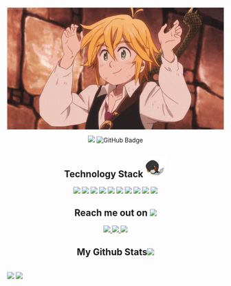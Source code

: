 <!--  https://adiprrassetyo.github.io/portfolio/  -->
<p align="center">
 <img hight="300" width="700" alt="GIF" align="center" src="https://github.com/adiprrassetyo/adiprrassetyo/blob/main/images/208593.gif">
</p align="center">


<p align="center">
 
  <img src="https://komarev.com/ghpvc/?username=adiprrassetyo">
  <img src="https://img.shields.io/github/followers/adiprrassetyo?label=Followers&style=social" alt="GitHub Badge">

</p>

<h2 align="center">Technology Stack <img src="https://github.com/adiprrassetyo/adiprrassetyo/blob/main/images/laptop.gif" width="50"></h2>

<p align="center">
<img src="https://img.shields.io/badge/Windows-0078D6?style=flat-square&logo=windows&logoColor=white"/>
<img src="https://img.shields.io/badge/python-3670A0?style=flat-square&logo=python&logoColor=ffdd54"/>
<img src="https://img.shields.io/badge/kotlin-%230095D5.svg?style=flat-square&logo=kotlin&logoColor=white"/>
<img src="https://img.shields.io/badge/dart-%230175C2.svg?style=flat-square&logo=dart&logoColor=white"/>
<img src="https://img.shields.io/badge/-HTML5-E34F26?style=flat-square&logo=html5&logoColor=white"/>
<img src="https://img.shields.io/badge/-CSS3-1572B6?style=flat-square&logo=css3"/>
<img src="https://img.shields.io/badge/-Bootstrap-563D7C?style=flat-square&logo=bootstrap"/>
<img src="https://img.shields.io/badge/-Heroku-430098?style=flat-square&logo=heroku"/>
<!--<img src="https://img.shields.io/badge/-JavaScript-black?style=flat-square&logo=javascript"/>
<img src="https://img.shields.io/badge/-Nodejs-black?style=flat-square&logo=Node.js"/>
<img src="https://img.shields.io/badge/-React-black?style=flat-square&logo=react"/>
<img src="https://img.shields.io/badge/-MongoDB-black?style=flat-square&logo=mongodb"/>
<img src="https://img.shields.io/badge/-MySQL-black?style=flat-square&logo=mysql"/>-->
<img src="https://img.shields.io/badge/-Git-black?style=flat-square&logo=git"/>
<img src="https://img.shields.io/badge/-GitHub-black?style=flat-square&logo=github"/>
</p>

<h2 align="center">Reach me out on <img src="https://media0.giphy.com/media/jqNPzdTTxQfOgOqpO4/source.gif" width="50"></h2>

<p align="center">
<!-- <img src="https://img.shields.io/badge/-ritik-purple?style=flat-square&logo=instagram&logoColor=white&link=https://www.instagram.com/pinkdogg307/"/> -->
<a href="mailto: adiprstyo11@gmail.com">
 <img src="https://img.shields.io/badge/-adiprrassetyo-c14438?style=flat-square&logo=Gmail&logoColor=white&link=mailto:adiprstyo11@gmail.com"/>
</a>
<a href="https://www.linkedin.com/in/adiprrassetyo/">
 <img src="https://img.shields.io/badge/-adiprrassetyo-blue?style=flat-square&logo=Linkedin&logoColor=white&link=https://www.linkedin.com/in/adiprrassetyo"/>
</a>
 <a href="https://twitter.com/adiprrassetyo">
 <img src="https://img.shields.io/badge/-adiprrassetyo-blue?style=flat-square&logo=twitter&logoColor=white&link=https://twitter.com/adiprrassetyo"/>
</a>
</p>

<h2 align="center">
  My Github Stats<img src="https://media.giphy.com/media/VgCDAzcKvsR6OM0uWg/giphy.gif" width="50">
</h2>
 
<br>

  <img height="180em" src="https://github-readme-stats-eight-theta.vercel.app/api?username=adiprrassetyo&show_icons=true&theme=algolia&include_all_commits=true&count_private=true"/>
  <img height="180em" src="https://github-readme-stats-eight-theta.vercel.app/api/top-langs/?username=adiprrassetyo&layout=compact&langs_count=8&theme=algolia"/>

<!--<p align="center">If you like it, do fork 🍴 and star ⭐</p>-->
